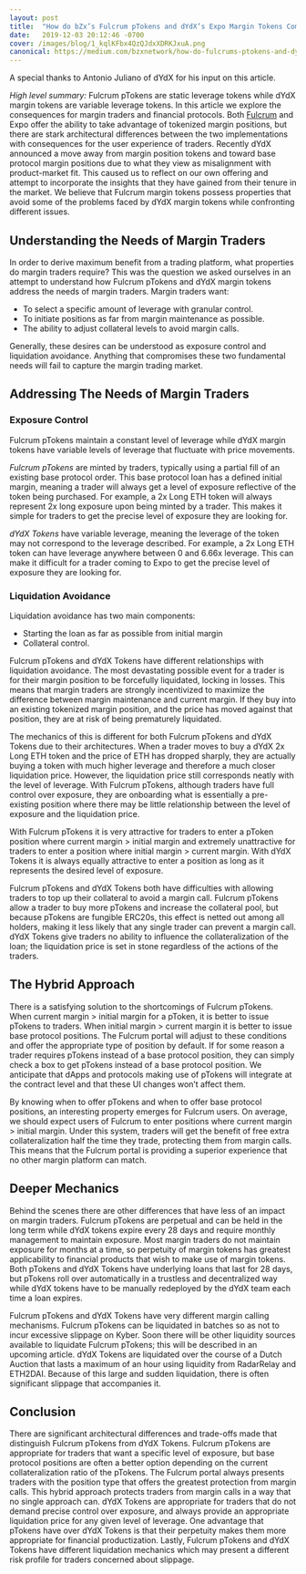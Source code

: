```yaml
---
layout: post
title:  "How do bZx’s Fulcrum pTokens and dYdX’s Expo Margin Tokens Compare?"
date:   2019-12-03 20:12:46 -0700
cover: /images/blog/1_kqlKFbx4QzQJdxXDRKJxuA.png
canonical: https://medium.com/bzxnetwork/how-do-fulcrums-ptokens-and-dydx-s-margin-tokens-compare-a3badae4b004
---
```

A special thanks to Antonio Juliano of dYdX for his input on this article.

*High level summary:* Fulcrum pTokens are static leverage tokens while dYdX margin tokens are variable leverage tokens. In this article we explore the consequences for margin traders and financial protocols.
Both [Fulcrum](https://fulcrum.trade/) and Expo offer the ability to take advantage of tokenized margin positions, but there are stark architectural differences between the two implementations with consequences for the user experience of traders. Recently dYdX announced a move away from margin position tokens and toward base protocol margin positions due to what they view as misalignment with product-market fit. This caused us to reflect on our own offering and attempt to incorporate the insights that they have gained from their tenure in the market. We believe that Fulcrum margin tokens possess properties that avoid some of the problems faced by dYdX margin tokens while confronting different issues.

## Understanding the Needs of Margin Traders

In order to derive maximum benefit from a trading platform, what properties do margin traders require? This was the question we asked ourselves in an attempt to understand how Fulcrum pTokens and dYdX margin tokens address the needs of margin traders.
Margin traders want:
- To select a specific amount of leverage with granular control.
- To initiate positions as far from margin maintenance as possible.
- The ability to adjust collateral levels to avoid margin calls.

Generally, these desires can be understood as exposure control and liquidation avoidance. Anything that compromises these two fundamental needs will fail to capture the margin trading market.

## Addressing The Needs of Margin Traders

### Exposure Control

Fulcrum pTokens maintain a constant level of leverage while dYdX margin tokens have variable levels of leverage that fluctuate with price movements.

*Fulcrum pTokens* are minted by traders, typically using a partial fill of an existing base protocol order. This base protocol loan has a defined initial margin, meaning a trader will always get a level of exposure reflective of the token being purchased. For example, a 2x Long ETH token will always represent 2x long exposure upon being minted by a trader. This makes it simple for traders to get the precise level of exposure they are looking for.

*dYdX Tokens* have variable leverage, meaning the leverage of the token may not correspond to the leverage described. For example, a 2x Long ETH token can have leverage anywhere between 0 and 6.66x leverage. This can make it difficult for a trader coming to Expo to get the precise level of exposure they are looking for.

### Liquidation Avoidance

Liquidation avoidance has two main components:
- Starting the loan as far as possible from initial margin
- Collateral control.

Fulcrum pTokens and dYdX Tokens have different relationships with liquidation avoidance. The most devastating possible event for a trader is for their margin position to be forcefully liquidated, locking in losses. This means that margin traders are strongly incentivized to maximize the difference between margin maintenance and current margin. If they buy into an existing tokenized margin position, and the price has moved against that position, they are at risk of being prematurely liquidated.

The mechanics of this is different for both Fulcrum pTokens and dYdX Tokens due to their architectures. When a trader moves to buy a dYdX 2x Long ETH token and the price of ETH has dropped sharply, they are actually buying a token with much higher leverage and therefore a much closer liquidation price. However, the liquidation price still corresponds neatly with the level of leverage. With Fulcrum pTokens, although traders have full control over exposure, they are onboarding what is essentially a pre-existing position where there may be little relationship between the level of exposure and the liquidation price.

With Fulcrum pTokens it is very attractive for traders to enter a pToken position where current margin > initial margin and extremely unattractive for traders to enter a position where initial margin > current margin. With dYdX Tokens it is always equally attractive to enter a position as long as it represents the desired level of exposure.

Fulcrum pTokens and dYdX Tokens both have difficulties with allowing traders to top up their collateral to avoid a margin call. Fulcrum pTokens allow a trader to buy more pTokens and increase the collateral pool, but because pTokens are fungible ERC20s, this effect is netted out among all holders, making it less likely that any single trader can prevent a margin call. dYdX Tokens give traders no ability to influence the collateralization of the loan; the liquidation price is set in stone regardless of the actions of the traders.

## The Hybrid Approach

There is a satisfying solution to the shortcomings of Fulcrum pTokens. When current margin > initial margin for a pToken, it is better to issue pTokens to traders. When initial margin > current margin it is better to issue base protocol positions. The Fulcrum portal will adjust to these conditions and offer the appropriate type of position by default. If for some reason a trader requires pTokens instead of a base protocol position, they can simply check a box to get pTokens instead of a base protocol position. We anticipate that dApps and protocols making use of pTokens will integrate at the contract level and that these UI changes won’t affect them.

By knowing when to offer pTokens and when to offer base protocol positions, an interesting property emerges for Fulcrum users. On average, we should expect users of Fulcrum to enter positions where current margin > initial margin. Under this system, traders will get the benefit of free extra collateralization half the time they trade, protecting them from margin calls. This means that the Fulcrum portal is providing a superior experience that no other margin platform can match.

## Deeper Mechanics

Behind the scenes there are other differences that have less of an impact on margin traders. Fulcrum pTokens are perpetual and can be held in the long term while dYdX tokens expire every 28 days and require monthly management to maintain exposure. Most margin traders do not maintain exposure for months at a time, so perpetuity of margin tokens has greatest applicability to financial products that wish to make use of margin tokens. Both pTokens and dYdX Tokens have underlying loans that last for 28 days, but pTokens roll over automatically in a trustless and decentralized way while dYdX tokens have to be manually redeployed by the dYdX team each time a loan expires.

Fulcrum pTokens and dYdX Tokens have very different margin calling mechanisms. Fulcrum pTokens can be liquidated in batches so as not to incur excessive slippage on Kyber. Soon there will be other liquidity sources available to liquidate Fulcrum pTokens; this will be described in an upcoming article. dYdX Tokens are liquidated over the course of a Dutch Auction that lasts a maximum of an hour using liquidity from RadarRelay and ETH2DAI. Because of this large and sudden liquidation, there is often significant slippage that accompanies it.

## Conclusion

There are significant architectural differences and trade-offs made that distinguish Fulcrum pTokens from dYdX Tokens. Fulcrum pTokens are appropriate for traders that want a specific level of exposure, but base protocol positions are often a better option depending on the current collateralization ratio of the pTokens. The Fulcrum portal always presents traders with the position type that offers the greatest protection from margin calls. This hybrid approach protects traders from margin calls in a way that no single approach can. dYdX Tokens are appropriate for traders that do not demand precise control over exposure, and always provide an appropriate liquidation price for any given level of leverage. One advantage that pTokens have over dYdX Tokens is that their perpetuity makes them more appropriate for financial productization. Lastly, Fulcrum pTokens and dYdX Tokens have different liquidation mechanics which may present a different risk profile for traders concerned about slippage.

